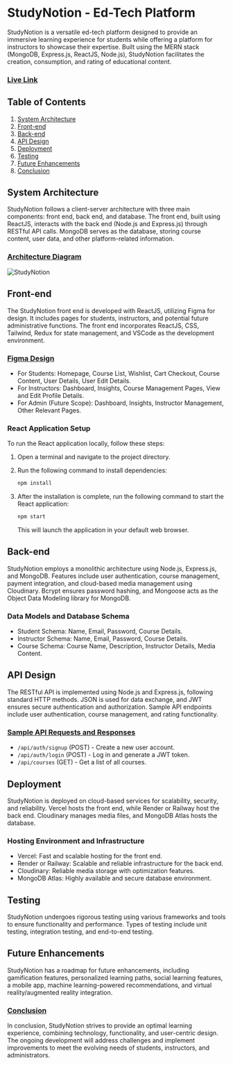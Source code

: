 # StudyNotion - Ed-Tech Platform
StudyNotion is a versatile ed-tech platform designed to provide an immersive learning experience for students while offering a platform for instructors to showcase their expertise. Built using the MERN stack (MongoDB, Express.js, ReactJS, Node.js), StudyNotion facilitates the creation, consumption, and rating of educational content.
### [Live Link](https://studynotion-edtech-project.vercel.app/)
## Table of Contents

1. [System Architecture](#system-architecture)
2. [Front-end](#front-end)
3. [Back-end](#back-end)
4. [API Design](#api-design)
5. [Deployment](#deployment)
6. [Testing](#testing)
7. [Future Enhancements](#future-enhancements)
8. [Conclusion](#conclusion)

## System Architecture

StudyNotion follows a client-server architecture with three main components: front end, back end, and database. The front end, built using ReactJS, interacts with the back end (Node.js and Express.js) through RESTful API calls. MongoDB serves as the database, storing course content, user data, and other platform-related information.

### [Architecture Diagram](#system-architecture)

![StudyNotion](https://ibb.co/QptxcQm)

## Front-end

The StudyNotion front end is developed with ReactJS, utilizing Figma for design. It includes pages for students, instructors, and potential future administrative functions. The front end incorporates ReactJS, CSS, Tailwind, Redux for state management, and VSCode as the development environment.

### [Figma Design](https://www.figma.com/file/Mikd0FjHKAofUlWQSi70nf/StudyNotion_shared)

- For Students: Homepage, Course List, Wishlist, Cart Checkout, Course Content, User Details, User Edit Details.
- For Instructors: Dashboard, Insights, Course Management Pages, View and Edit Profile Details.
- For Admin (Future Scope): Dashboard, Insights, Instructor Management, Other Relevant Pages.

### React Application Setup

To run the React application locally, follow these steps:

1. Open a terminal and navigate to the project directory.
2. Run the following command to install dependencies:

   ```bash
   npm install
   ```

3. After the installation is complete, run the following command to start the React application:

   ```bash
   npm start
   ```

   This will launch the application in your default web browser.

## Back-end

StudyNotion employs a monolithic architecture using Node.js, Express.js, and MongoDB. Features include user authentication, course management, payment integration, and cloud-based media management using Cloudinary. Bcrypt ensures password hashing, and Mongoose acts as the Object Data Modeling library for MongoDB.

### Data Models and Database Schema

- Student Schema: Name, Email, Password, Course Details.
- Instructor Schema: Name, Email, Password, Course Details.
- Course Schema: Course Name, Description, Instructor Details, Media Content.

## API Design

The RESTful API is implemented using Node.js and Express.js, following standard HTTP methods. JSON is used for data exchange, and JWT ensures secure authentication and authorization. Sample API endpoints include user authentication, course management, and rating functionality.

### [Sample API Requests and Responses](#api-design)

- `/api/auth/signup` (POST) - Create a new user account.
- `/api/auth/login` (POST) - Log in and generate a JWT token.
- `/api/courses` (GET) - Get a list of all courses.

## Deployment

StudyNotion is deployed on cloud-based services for scalability, security, and reliability. Vercel hosts the front end, while Render or Railway host the back end. Cloudinary manages media files, and MongoDB Atlas hosts the database.

### Hosting Environment and Infrastructure

- Vercel: Fast and scalable hosting for the front end.
- Render or Railway: Scalable and reliable infrastructure for the back end.
- Cloudinary: Reliable media storage with optimization features.
- MongoDB Atlas: Highly available and secure database environment.

## Testing

StudyNotion undergoes rigorous testing using various frameworks and tools to ensure functionality and performance. Types of testing include unit testing, integration testing, and end-to-end testing.

## Future Enhancements

StudyNotion has a roadmap for future enhancements, including gamification features, personalized learning paths, social learning features, a mobile app, machine learning-powered recommendations, and virtual reality/augmented reality integration.

### [Conclusion](#conclusion)

In conclusion, StudyNotion strives to provide an optimal learning experience, combining technology, functionality, and user-centric design. The ongoing development will address challenges and implement improvements to meet the evolving needs of students, instructors, and administrators.
